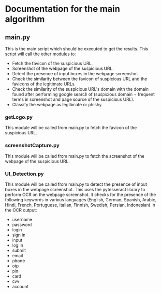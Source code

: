 # Documentation for the main algorithm

## main.py

This is the main script which should be executed to get the results. This script will call the other modules to:

- Fetch the favicon of the suspicious URL.
- Screenshot of the webpage of the suspicious URL.
- Detect the presence of input boxes in the webpage screenshot
- Check the similarity between the favicon of suspicious URL and the favicons of the legitimate URLs.
- Check the similarity of the suspicious URL's domain with the domain found after performing google search of (suspicious domain + frequent terms in screenshot and page source of the suspicious URL).
- Classify the webpage as legitimate or phishy.

### getLogo.py

This module will be called from main.py to fetch the favicon of the suspicious URL.

### screenshotCapture.py

This module will be called from main.py to fetch the screenshot of the webpage of the suspicious URL.

### UI_Detection.py

This module will be called from main.py to detect the presence of input boxes in the webpage screenshot. This uses the pytesseract library to perform OCR on the webpage screenshot. It checks for the presence of the following keywords in various languages (English, German, Spanish, Arabic, Hindi, French, Portuguese, Italian, Finnish, Swedish, Persian, Indonesian) in the OCR output:

- username
- password
- login
- sign in
- input
- log in
- submit
- email
- phone
- otp
- pin
- card
- cvv
- account
